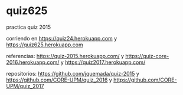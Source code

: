 # quiz625
practica quiz 2015

corriendo en https://quiz24.herokuapp.com y https://quiz625.herokuapp.com

referencias: https://quiz-2015.herokuapp.com/ y https://quiz-core-2016.herokuapp.com/ y https://quiz2017.herokuapp.com/

repositorios: https://github.com/jquemada/quiz-2015 y https://github.com/CORE-UPM/quiz_2016 y https://github.com/CORE-UPM/quiz_2017
